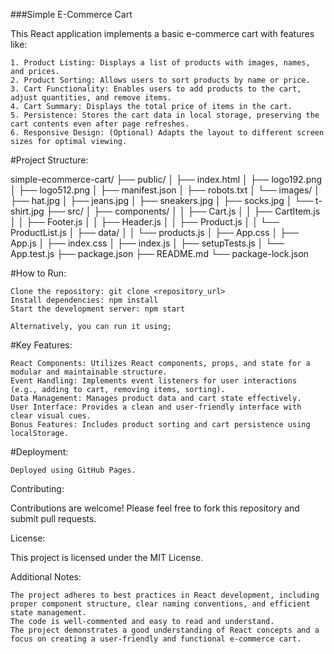 ###Simple E-Commerce Cart

This React application implements a basic e-commerce cart with features like:

    1. Product Listing: Displays a list of products with images, names, and prices.
    2. Product Sorting: Allows users to sort products by name or price.
    3. Cart Functionality: Enables users to add products to the cart, adjust quantities, and remove items.
    4. Cart Summary: Displays the total price of items in the cart.
    5. Persistence: Stores the cart data in local storage, preserving the cart contents even after page refreshes.
    6. Responsive Design: (Optional) Adapts the layout to different screen sizes for optimal viewing.

#Project Structure:

simple-ecommerce-cart/
├── public/
│   ├── index.html
│   ├── logo192.png
│   ├── logo512.png
│   ├── manifest.json
│   ├── robots.txt
│   └── images/
│       ├── hat.jpg
│       ├── jeans.jpg
│       ├── sneakers.jpg
│       ├── socks.jpg
│       └── t-shirt.jpg
├── src/
│   ├── components/
│   │   ├── Cart.js
│   │   ├── CartItem.js
│   │   ├── Footer.js
│   │   ├── Header.js
│   │   ├── Product.js
│   │   └── ProductList.js
│   ├── data/
│   │   └── products.js
│   ├── App.css
│   ├── App.js
│   ├── index.css
│   ├── index.js
│   ├── setupTests.js
│   └── App.test.js
├── package.json
├── README.md
└── package-lock.json

#How to Run:

    Clone the repository: git clone <repository_url>
    Install dependencies: npm install
    Start the development server: npm start 

    Alternatively, you can run it using;

        

#Key Features:

    React Components: Utilizes React components, props, and state for a modular and maintainable structure.
    Event Handling: Implements event listeners for user interactions (e.g., adding to cart, removing items, sorting).
    Data Management: Manages product data and cart state effectively.
    User Interface: Provides a clean and user-friendly interface with clear visual cues.
    Bonus Features: Includes product sorting and cart persistence using localStorage.

#Deployment:

    Deployed using GitHub Pages.

Contributing:

Contributions are welcome! Please feel free to fork this repository and submit pull requests.

License:

This project is licensed under the MIT License.  

Additional Notes:

    The project adheres to best practices in React development, including proper component structure, clear naming conventions, and efficient state management.
    The code is well-commented and easy to read and understand.
    The project demonstrates a good understanding of React concepts and a focus on creating a user-friendly and functional e-commerce cart.

